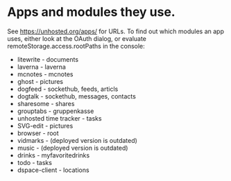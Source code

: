 # Apps and modules they use.

See https://unhosted.org/apps/ for URLs. To find out which modules an app uses,
either look at the OAuth dialog, or evaluate remoteStorage.access.rootPaths in
the console:

* litewrite - documents
* laverna - laverna
* mcnotes - mcnotes
* ghost - pictures
* dogfeed - sockethub, feeds, articls
* dogtalk - sockethub, messages, contacts
* sharesome - shares
* grouptabs - gruppenkasse
* unhosted time tracker - tasks
* SVG-edit - pictures
* browser - root
* vidmarks - (deployed version is outdated)
* music - (deployed version is outdated)
* drinks - myfavoritedrinks
* todo - tasks
* dspace-client - locations

